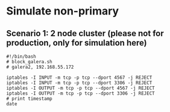 # Simulate non-primary 

## Scenario 1: 2 node cluster (please not for production, only for simulation here) 

```
#!/bin/bash
# block_galera.sh
# galera2, 192.168.55.172

iptables -I INPUT -m tcp -p tcp --dport 4567 -j REJECT
iptables -I INPUT -m tcp -p tcp --dport 3306 -j REJECT
iptables -I OUTPUT -m tcp -p tcp --dport 4567 -j REJECT
iptables -I OUTPUT -m tcp -p tcp --dport 3306 -j REJECT
# print timestamp
date

```
